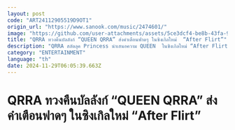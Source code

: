 ```yaml
---
layout: post
code: "ART24112905519D9OT1"
origin_url: "https://www.sanook.com/music/2474601/"
image: "https://github.com/user-attachments/assets/5ce3dcf4-be8b-43fa-955d-6526bdb3bb78"
title: "QRRA ทวงคืนบัลลังก์ “QUEEN QRRA” ส่งคำเตือนฟาดๆ ในซิงเกิลใหม่  “After Flirt”"
description: "QRRA สลัดลุค Princess นำเสนอความ QUEEN  ในซิงเกิลใหม่ “After Flirt” ส่งคำเตือนให้กับคุณคนนั้นของเรา ให้รู้ว่าหมดเวลาของคุณที่จะมาเล่นๆ "
category: "ENTERTAINMENT"
language: "th"
date: 2024-11-29T06:05:39.663Z
---
```


# QRRA ทวงคืนบัลลังก์ “QUEEN QRRA” ส่งคำเตือนฟาดๆ ในซิงเกิลใหม่  “After Flirt”